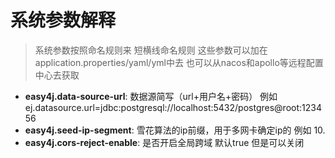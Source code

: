 # 系统参数解释
> 系统参数按照命名规则来 短横线命名规则
> 这些参数可以加在application.properties/yaml/yml中去 也可以从nacos和apollo等远程配置中心去获取

- **easy4j.data-source-url**: 数据源简写（url+用户名+密码） 例如 ej.datasource.url=jdbc:postgresql://localhost:5432/postgres@root:123456
- **easy4j.seed-ip-segment**: 雪花算法的ip前缀，用于多网卡确定ip的 例如 10.
- **easy4j.cors-reject-enable**: 是否开启全局跨域 默认true 但是可以关闭